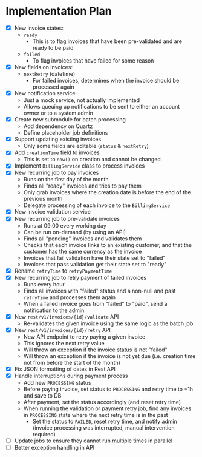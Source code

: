 # Implementation Plan

- [x] New invoice states:
    - `ready`
        - This is to flag invoices that have been pre-validated and are ready to be paid
    - `failed`
        - To flag invoices that have failed for some reason
- [x] New fields on invoices:
    - `nextRetry` (datetime)
        - For failed invoices, determines when the invoice should be processed again
- [x] New notification service
    - Just a mock service, not actually implemented
    - Allows queuing up notifications to be sent to either an account owner or to a system admin
- [x] Create new submodule for batch processing
    - Add dependency on Quartz
    - Define placeholder job definitions
- [x] Support updating existing invoices
    - Only some fields are editable (`status` & `nextRetry`)
- [x] Add `creationTime` field to invoices
    - This is set to `now()` on creation and cannot be changed
- [x] Implement `BillingService` class to process invoices
- [x] New recurring job to pay invoices
    - Runs on the first day of the month
    - Finds all "ready" invoices and tries to pay them
    - Only grab invoices where the creation date is before the end of the previous month
    - Delegate processing of each invoice to the `BillingService`
- [x] New invoice validation service
- [x] New recurring job to pre-validate invoices
    - Runs at 09:00 every working day
    - Can be run on-demand (by using an API)
    - Finds all "pending" invoices and validates them
    - Checks that each invoice links to an existing customer, and that the customer has the same currency as the invoice
    - Invoices that fail validation have their state set to "failed"
    - Invoices that pass validation get their state set to "ready"
- [x] Rename `retryTime` to `retryPaymentTime`
- [x] New recurring job to retry payment of failed invoices
    - Runs every hour
    - Finds all invoices with "failed" status and a non-null and past `retryTime` and processes them again
    - When a failed invoice goes from "failed" to "paid", send a notification to the admin
- [x] New `rest/v1/invoices/{id}/validate` API
    - Re-validates the given invoice using the same logic as the batch job
- [x] New `rest/v1/invoices/{id}/retry` API
  - New API endpoint to retry paying a given invoice
  - This ignores the next retry value
  - Will throw an exception if the invoice status is not "failed"
  - Will throw an exception if the invoice is not yet due (i.e. creation time not from before the start of the month)
- [x] Fix JSON formatting of dates in Rest API
- [x] Handle interruptions during payment process
    - Add new `PROCESSING` status
    - Before paying invoice, set status to `PROCESSING` and retry time to +1h and save to DB
    - After payment, set the status accordingly (and reset retry time)
    - When running the validation or payment retry job, find any invoices in `PROCESSING` state where the next retry time is in the past
        - Set the status to `FAILED`, reset retry time, and notify admin (invoice processing was interrupted, manual intervention required) 
- [ ] Update jobs to ensure they cannot run multiple times in parallel
- [ ] Better exception handling in API
